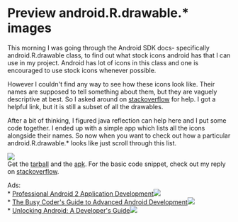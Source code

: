 Preview android.R.drawable.* images
===
This morning I was going through the Android SDK docs- specifically android.R.drawable class, to find out what stock icons android has that I can use in my project. Android has lot of icons in this class and one is encouraged to use stock icons whenever possible.  
  
However I couldn't find any way to see how these icons look like. Their names are supposed to tell something about them, but they are vaguely descriptive at best. So I asked around on [stackoverflow][0] for help. I got a helpful link, but it is still a subset of all the drawables.  
  
After a bit of thinking, I figured java reflection can help here and I put some code together. I ended up with a simple app which lists all the icons alongside their names. So now when you want to check out how a particular android.R.drawable.\* looks like just scroll through this list.  
  

[![](http://lh6.ggpht.com/_W6UcJjyXr24/SyeSoT9NwgI/AAAAAAAADgs/26gpn1tIocg/screenshot2.png)][1]  
Get the [tarball][2] and the [apk][3]. For the basic code snippet, check out my reply on [stackoverflow][0].  
  
Ads:  
\* [Professional Android 2 Application Development][4]![](http://www.assoc-amazon.com/e/ir?t=myfreq-20&l=btl&camp=213689&creative=392969&o=1&a=0470565527)  
\* [The Busy Coder's Guide to Advanced Android Development][5]![](http://www.assoc-amazon.com/e/ir?t=myfreq-20&l=btl&camp=213689&creative=392969&o=1&a=0981678017)  
\* [Unlocking Android: A Developer's Guide][6]![](http://www.assoc-amazon.com/e/ir?t=myfreq-20&l=btl&camp=213689&creative=392969&o=1&a=1933988673)

[0]: http://stackoverflow.com/questions/1905128/how-to-preview-r-drawable-images
[1]: http://lh6.ggpht.com/_W6UcJjyXr24/SyeSoT9NwgI/AAAAAAAADgs/26gpn1tIocg/screenshot2.png
[2]: http://www.altcanvas.com/downloads/drawablepreview.tar.gz
[3]: http://www.altcanvas.com/downloads/apks/drawablepreview.apk
[4]: http://www.amazon.com/Professional-Android-2-Application-Development/dp/0470565527?ie=UTF8&tag=myfreq-20&link_code=btl&camp=213689&creative=392969
[5]: http://www.amazon.com/Coders-Guide-Advanced-Android-Development/dp/0981678017?ie=UTF8&tag=myfreq-20&link_code=btl&camp=213689&creative=392969
[6]: http://www.amazon.com/Unlocking-Android-Developers-Frank-Ableson/dp/1933988673?ie=UTF8&tag=myfreq-20&link_code=btl&camp=213689&creative=392969

